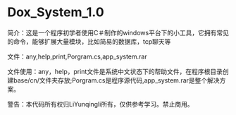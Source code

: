 # Dox_System_1.0
简介：这是一个程序初学者使用C＃制作的windows平台下的小工具，它拥有常见的命令，能够扩展大量模块，比如简易的数据库，tcp聊天等

文件：any,help,print,Porgram.cs,app_system.rar

文件使用：any，help，print文件是系统中文状态下的帮助文件，在程序根目录创建base/cn/文件夹存放;Porgram.cs是程序源代码,app_system.rar是整个解决方案。

警告：本代码所有权归LiYunqingli所有，仅供参考学习。禁止商用。
